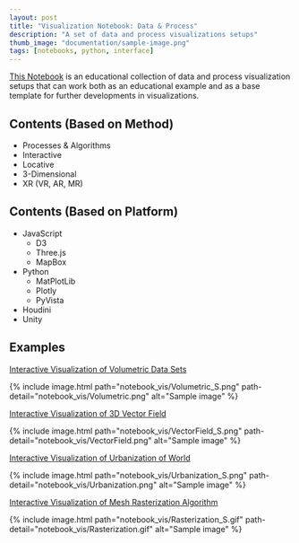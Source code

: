 ```yaml
---
layout: post
title: "Visualization Notebook: Data & Process"
description: "A set of data and process visualizations setups"
thumb_image: "documentation/sample-image.png"
tags: [notebooks, python, interface]
---
```


[This Notebook](https://github.com/shervinazadi/Notebook_Visualization) is an educational collection of data and process visualization setups that can work both as an educational example and as a base template for further developments in visualizations.

## Contents (Based on Method)

- Processes & Algorithms
- Interactive
- Locative
- 3-Dimensional
- XR (VR, AR, MR)

## Contents (Based on Platform)

- JavaScript
  - D3
  - Three.js
  - MapBox
- Python
  - MatPlotLib
  - Plotly
  - PyVista
- Houdini
- Unity

## Examples

[Interactive Visualization of Volumetric Data Sets](https://github.com/shervinazadi/Notebook_Visualization/blob/master/VIS/PY_Volumetric)

{% include image.html path="notebook_vis/Volumetric_S.png"
                      path-detail="notebook_vis/Volumetric.png"
                      alt="Sample image" %}

[Interactive Visualization of 3D Vector Field](https://github.com/shervinazadi/Notebook_Visualization/blob/master/VIS/PY_VectorField)

{% include image.html path="notebook_vis/VectorField_S.png"
                      path-detail="notebook_vis/VectorField.png"
                      alt="Sample image" %}

[Interactive Visualization of Urbanization of World](https://github.com/shervinazadi/Portfolio_Data_Visualization/blob/master/VIS/PY_Urbanization)

{% include image.html path="notebook_vis/Urbanization_S.png"
                      path-detail="notebook_vis/Urbanization.png"
                      alt="Sample image" %}

[Interactive Visualization of Mesh Rasterization Algorithm](https://github.com/shervinazadi/Notebook_Visualization/tree/master/VIS/PY_Rasterization)

{% include image.html path="notebook_vis/Rasterization_S.gif"
                      path-detail="notebook_vis/Rasterization.gif"
                      alt="Sample image" %}
